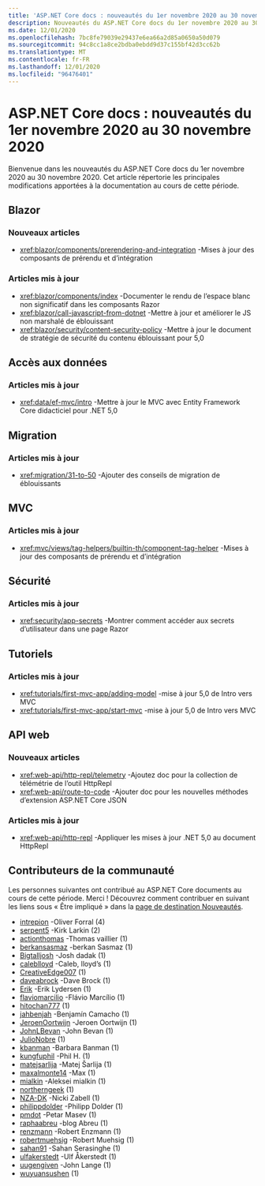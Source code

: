 ```yaml
---
title: 'ASP.NET Core docs : nouveautés du 1er novembre 2020 au 30 novembre 2020'
description: Nouveautés du ASP.NET Core docs du 1er novembre 2020 au 30 novembre 2020.
ms.date: 12/01/2020
ms.openlocfilehash: 7bc8fe79039e29437e6ea66a2d85a0650a50d079
ms.sourcegitcommit: 94c8cc1a8ce2bdba0ebdd9d37c155bf42d3cc62b
ms.translationtype: MT
ms.contentlocale: fr-FR
ms.lasthandoff: 12/01/2020
ms.locfileid: "96476401"
---
```

# <a name="aspnet-core-docs-whats-new-for-november-1-2020---november-30-2020"></a>ASP.NET Core docs : nouveautés du 1er novembre 2020 au 30 novembre 2020

Bienvenue dans les nouveautés du ASP.NET Core docs du 1er novembre 2020 au 30 novembre 2020. Cet article répertorie les principales modifications apportées à la documentation au cours de cette période.

## <a name="blazor"></a>Blazor

### <a name="new-articles"></a>Nouveaux articles

- <xref:blazor/components/prerendering-and-integration> -Mises à jour des composants de prérendu et d’intégration

### <a name="updated-articles"></a>Articles mis à jour

- <xref:blazor/components/index> -Documenter le rendu de l’espace blanc non significatif dans les composants Razor
- <xref:blazor/call-javascript-from-dotnet> -Mettre à jour et améliorer le JS non marshalé de éblouissant
- <xref:blazor/security/content-security-policy> -Mettre à jour le document de stratégie de sécurité du contenu éblouissant pour 5,0

## <a name="data-access"></a>Accès aux données

### <a name="updated-articles"></a>Articles mis à jour

- <xref:data/ef-mvc/intro> -Mettre à jour le MVC avec Entity Framework Core didacticiel pour .NET 5,0

## <a name="migration"></a>Migration

### <a name="updated-articles"></a>Articles mis à jour

- <xref:migration/31-to-50> -Ajouter des conseils de migration de éblouissants

## <a name="mvc"></a>MVC

### <a name="updated-articles"></a>Articles mis à jour

- <xref:mvc/views/tag-helpers/builtin-th/component-tag-helper> -Mises à jour des composants de prérendu et d’intégration

## <a name="security"></a>Sécurité

### <a name="updated-articles"></a>Articles mis à jour

- <xref:security/app-secrets> -Montrer comment accéder aux secrets d’utilisateur dans une page Razor

## <a name="tutorials"></a>Tutoriels

### <a name="updated-articles"></a>Articles mis à jour

- <xref:tutorials/first-mvc-app/adding-model> -mise à jour 5,0 de Intro vers MVC
- <xref:tutorials/first-mvc-app/start-mvc> -mise à jour 5,0 de Intro vers MVC

## <a name="web-api"></a>API web

### <a name="new-articles"></a>Nouveaux articles

- <xref:web-api/http-repl/telemetry> -Ajoutez doc pour la collection de télémétrie de l’outil HttpRepl
- <xref:web-api/route-to-code> -Ajouter doc pour les nouvelles méthodes d’extension ASP.NET Core JSON

### <a name="updated-articles"></a>Articles mis à jour

- <xref:web-api/http-repl> -Appliquer les mises à jour .NET 5,0 au document HttpRepl

## <a name="community-contributors"></a>Contributeurs de la communauté

Les personnes suivantes ont contribué au ASP.NET Core documents au cours de cette période. Merci ! Découvrez comment contribuer en suivant les liens sous « Être impliqué » dans la [page de destination Nouveautés](index.yml).

- [intrepion](https://github.com/intrepion) -Oliver Forral (4)
- [serpent5](https://github.com/serpent5) -Kirk Larkin (2)
- [actionthomas](https://github.com/actionthomas) -Thomas vaillier (1)
- [berkansasmaz](https://github.com/berkansasmaz) -berkan Sasmaz (1)
- [Bigtalljosh](https://github.com/Bigtalljosh) -Josh dadak (1)
- [caleblloyd](https://github.com/caleblloyd) -Caleb, lloyd’s (1)
- [CreativeEdge007](https://github.com/CreativeEdge007) (1)
- [daveabrock](https://github.com/daveabrock) -Dave Brock (1)
- [Erik](https://github.com/erikly) -Erik Lydersen (1)
- [flaviomarcilio](https://github.com/flaviomarcilio) -Flávio Marcílio (1)
- [hitochan777](https://github.com/hitochan777) (1)
- [jahbenjah](https://github.com/jahbenjah) -Benjamín Camacho (1)
- [JeroenOortwijn](https://github.com/JeroenOortwijn) -Jeroen Oortwijn (1)
- [JohnLBevan](https://github.com/JohnLBevan) -John Bevan (1)
- [JulioNobre](https://github.com/JulioNobre) (1)
- [kbanman](https://github.com/kbanman) -Barbara Banman (1)
- [kungfuphil](https://github.com/kungfuphil) -Phil H. (1)
- [matejsarlija](https://github.com/matejsarlija) -Matej Šarlija (1)
- [maxalmonte14](https://github.com/maxalmonte14) -Max (1)
- [mialkin](https://github.com/mialkin) -Aleksei mialkin (1)
- [northerngeek](https://github.com/northerngeek) (1)
- [NZA-DK](https://github.com/nza-dk) -Nicki Zabell (1)
- [philippdolder](https://github.com/philippdolder) -Philipp Dolder (1)
- [pmdot](https://github.com/pmdot) -Petar Masev (1)
- [raphaabreu](https://github.com/raphaabreu) -blog Abreu (1)
- [renzmann](https://github.com/renzmann) -Robert Enzmann (1)
- [robertmuehsig](https://github.com/robertmuehsig) -Robert Muehsig (1)
- [sahan91](https://github.com/sahan91) -Sahan Serasinghe (1)
- [ulfakerstedt](https://github.com/ulfakerstedt) -Ulf Åkerstedt (1)
- [uugengiven](https://github.com/uugengiven) -John Lange (1)
- [wuyuansushen](https://github.com/wuyuansushen) (1)
